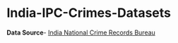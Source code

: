 # India-IPC-Crimes-Datasets

<b>Data Source</b>- <a href="https://ncrb.gov.in/crime-in-india-table-addtional-table-and-chapter-contents?page=1">India National Crime Records Bureau</a>

